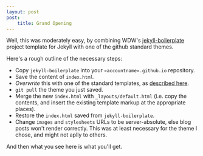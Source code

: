 ```yaml
---
layout: post
post:
    title: Grand Opening
---
```


Well, this was moderately easy, by combining WDW's 
[jekyll-boilerplate](https://github.com/web-design-weekly/jekyll-boilerplate)
project template for Jekyll with one of the github standard themes.

Here's a rough outline of the necessary steps:
* Copy `jekyll-boilerplate` into your `»accountname«.github.io` repository.
* Save the content of `index.html`.
* *Overwrite* this with one of the standard templates, as [described here](https://help.github.com/articles/creating-pages-with-the-automatic-generator).
* `git pull` the theme you just saved.
* Merge the new `index.html` with `_layouts/default.html` (i.e. copy the contents, and insert the existing template markup at the appropriate places).
* Restore the `index.html` saved from `jekyll-boilerplate`.
* Change `images` and `stylesheets` URLs to be server-absolute, else blog posts won't render correctly. This was at least necessary for the theme I chose, and might not aplly to others.

And then what you see here is what you'll get.

